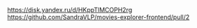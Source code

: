https://disk.yandex.ru/d/HKppTlMCOPH2rg
https://github.com/SandraVLP/movies-explorer-frontend/pull/2
